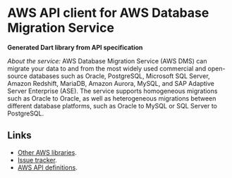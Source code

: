 # AWS API client for AWS Database Migration Service

**Generated Dart library from API specification**

*About the service:*
AWS Database Migration Service (AWS DMS) can migrate your data to and from
the most widely used commercial and open-source databases such as Oracle,
PostgreSQL, Microsoft SQL Server, Amazon Redshift, MariaDB, Amazon Aurora,
MySQL, and SAP Adaptive Server Enterprise (ASE). The service supports
homogeneous migrations such as Oracle to Oracle, as well as heterogeneous
migrations between different database platforms, such as Oracle to MySQL or
SQL Server to PostgreSQL.

## Links

- [Other AWS libraries](https://github.com/agilord/aws_client/tree/master/generated).
- [Issue tracker](https://github.com/agilord/aws_client/issues).
- [AWS API definitions](https://github.com/aws/aws-sdk-js/tree/master/apis).
